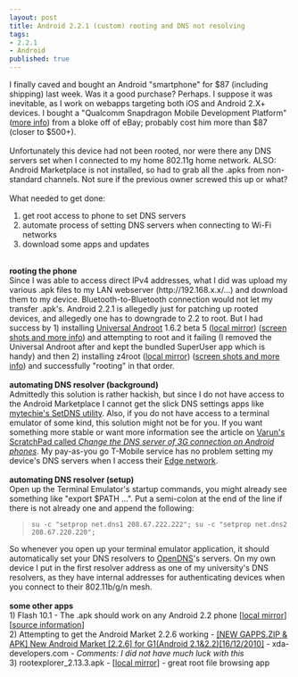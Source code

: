 ```yaml
---
layout: post
title: Android 2.2.1 (custom) rooting and DNS not resolving
tags:
- 2.2.1
- Android
published: true
---
```

I finally caved and bought an Android &quot;smartphone&quot; for $87 (including shipping) last week.
Was it a good purchase? Perhaps. I suppose it was inevitable, as I work on webapps targeting both iOS
and Android 2.X+ devices. I bought a &quot;Qualcomm Snapdragon Mobile Development Platform&quot;
(<a title="Qualcomm Snapdragon Mobile Development Platform" href="http://www.cnx-software.com/2011/01/21/qualcomm-snapdragon-mobile-development-platform-available/">more info</a>)
from a bloke off of eBay; probably cost him more than $87 (closer to $500+).<br />
<br />
Unfortunately this device had not been rooted, nor were there any DNS servers set when I connected to my home 802.11g
home network. ALSO: Android Marketplace is not installed, so had to grab all the .apks from non-standard channels.
Not sure if the previous owner screwed this up or what?<br />
<br />
What needed to get done:<br />
1) get root access to phone to set DNS servers<br />
2) automate process of setting DNS servers when connecting to Wi-Fi networks<br />
3) download some apps and updates<br />
<br />
<strong>rooting the phone</strong><br />
Since I was able to access direct IPv4 addresses, what I did was upload my various .apk files to my LAN
webserver (http://192.168.x.x/...) and download them to my device. Bluetooth-to-Bluetooth connection would not let my
transfer .apk's. Android 2.2.1 is allegedly just for patching up rooted devices, and allegedly one has to downgrade
to 2.2 to root. But I had success by 1) installing <a href="http://blog.23corner.com/tag/universalandroot/">Universal Androot</a>
1.6.2 beta 5 (<a href="https://docs.google.com/folder/d/0B0yT30uCaFvvcVhpaHFmcy1BMWs/edit?pli=1#docId=0B0yT30uCaFvvR2g4WHB6UEJUWVU">local mirror</a>)
(<a title="Varun's ScratchPad: One-Click root for Nexus One" href="http://blog.varunkumar.me/2010/08/one-click-root-for-nexus-one.html">screen shots and more info</a>)
and attempting to root and it failing (I removed the Universal Androot after and kept the bundled SuperUser app which is handy)
and then 2) installing z4root (<a href="https://docs.google.com/folder/d/0B0yT30uCaFvvcVhpaHFmcy1BMWs/edit?pli=1#docId=0B0yT30uCaFvvZDRyc3dwMlozVzQ">local mirror</a>)
(<a title="z4root - xda-developers" href="http://forum.xda-developers.com/showthread.php?t=833953">screen shots and more info</a>)
and successfully "rooting" in that order.<br />
<br />
<strong>automating DNS resolver (background)</strong><br />
Admittedly this solution is rather hackish, but since I do not have access to the Android Marketplace I cannot
get the slick DNS settings apps like <a href="https://market.android.com/details?id=uk.co.mytechie.setDNS&amp;hl=en">mytechie's SetDNS utility</a>.
Also, if you do not have access to a terminal emulator of some kind, this solution might not be for you. If you want something more
stable or want more information see the article on <a href="http://blog.varunkumar.me/2010/09/how-to-change-dns-server-of-3g.html">Varun's ScratchPad called <em>Change the DNS server of 3G connection on Android phones</em></a>.
My pay-as-you go T-Mobile service has no problem setting my device's DNS servers when I access their
<a href="http://en.wikipedia.org/wiki/Enhanced_Data_Rates_for_GSM_Evolution">Edge network</a>.<br />
<br />
<strong>automating DNS resolver (setup)</strong><br />
Open up the Terminal Emulator's startup commands, you might already see something like "export $PATH ...". Put a semi-colon at the end
of the line if there is not already one and append the following:
<blockquote><code>su -c "setprop net.dns1 208.67.222.222"; su -c "setprop net.dns2 208.67.220.220";</code></blockquote>
So whenever you open up your terminal emulator application, it should automatically set your DNS resolvers to
<a href="http://www.opendns.com/">OpenDNS</a>'s servers. On my own device I put in the first resolver address as one of my
university's DNS resolvers, as they have internal addresses for authenticating devices when you connect to their 802.11b/g/n mesh.<br />
<br />
<strong>some other apps</strong><br />
1) Flash 10.1 - The .apk should work on any Android 2.2 phone [<a href="https://docs.google.com/file/d/0B0yT30uCaFvvZUhaQVdJNjJJUEU/edit?pli=1">local mirror</a>]
[<a href="http://www.droid-life.com/2010/08/23/download-official-flash-10-1-v10-1-92-8-for-froyo-now/">source information</a>]<br />
2) Attempting to get the Android Market 2.2.6 working - <a href="http://forum.xda-developers.com/showthread.php?t=872526">[NEW GAPPS.ZIP &amp; APK]
    New Android Market [2.2.6] for G1(Android 2.1&amp;2.2)[16/12/2010]</a> - xda-developers.com - <em>Comments: I did not have much luck with this</em><br />
3) rootexplorer_2.13.3.apk - [<a href="https://docs.google.com/file/d/0B0yT30uCaFvvMzhuYkxQV0FzNFU/edit?pli=1">local mirror</a>] - great root file browsing app
